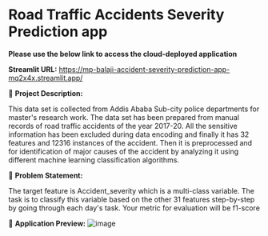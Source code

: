 # Road Traffic Accidents Severity Prediction app

**Please use the below link to access the cloud-deployed application**

**Streamlit URL:** https://mp-balaji-accident-severity-prediction-app-mq2x4x.streamlit.app/


🚦 **Project Description:**

This data set is collected from Addis Ababa Sub-city police departments for master's research work. The data set has been prepared from manual records of road traffic accidents of the year 2017-20. All the sensitive information has been excluded during data encoding and finally it has 32 features and 12316 instances of the accident. Then it is preprocessed and for identification of major causes of the accident by analyzing it using different machine learning classification algorithms. 

🚩 **Problem Statement:**

The target feature is Accident_severity which is a multi-class variable. The task is to classify this variable based on the other 31 features step-by-step by going through each day's task. Your metric for evaluation will be f1-score

🥽 **Application Preview:**
![image](https://user-images.githubusercontent.com/104824947/212529165-84716c68-2f41-49b9-82d2-61fc165db2df.png)